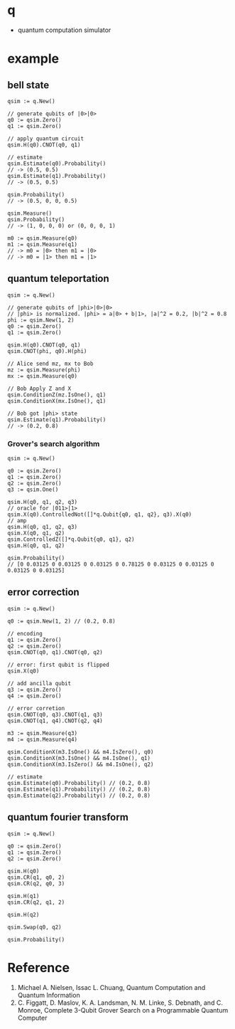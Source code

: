 # q

 - quantum computation simulator

# example

## bell state

```golang
qsim := q.New()

// generate qubits of |0>|0>
q0 := qsim.Zero()
q1 := qsim.Zero()

// apply quantum circuit
qsim.H(q0).CNOT(q0, q1)

// estimate
qsim.Estimate(q0).Probability()
// -> (0.5, 0.5)
qsim.Estimate(q1).Probability()
// -> (0.5, 0.5)

qsim.Probability()
// -> (0.5, 0, 0, 0.5)

qsim.Measure()
qsim.Probability()
// -> (1, 0, 0, 0) or (0, 0, 0, 1)

m0 := qsim.Measure(q0)
m1 := qsim.Measure(q1)
// -> m0 = |0> then m1 = |0>
// -> m0 = |1> then m1 = |1>
```

## quantum teleportation

```golang
qsim := q.New()

// generate qubits of |phi>|0>|0>
// |phi> is normalized. |phi> = a|0> + b|1>, |a|^2 = 0.2, |b|^2 = 0.8
phi := qsim.New(1, 2)
q0 := qsim.Zero()
q1 := qsim.Zero()

qsim.H(q0).CNOT(q0, q1)
qsim.CNOT(phi, q0).H(phi)

// Alice send mz, mx to Bob
mz := qsim.Measure(phi)
mx := qsim.Measure(q0)

// Bob Apply Z and X
qsim.ConditionZ(mz.IsOne(), q1)
qsim.ConditionX(mx.IsOne(), q1)

// Bob got |phi> state
qsim.Estimate(q1).Probability()
// -> (0.2, 0.8)
```

### Grover's search algorithm

```golang
qsim := q.New()

q0 := qsim.Zero()
q1 := qsim.Zero()
q2 := qsim.Zero()
q3 := qsim.One()

qsim.H(q0, q1, q2, q3)
// oracle for |011>|1>
qsim.X(q0).ControlledNot([]*q.Qubit{q0, q1, q2}, q3).X(q0)
// amp
qsim.H(q0, q1, q2, q3)
qsim.X(q0, q1, q2)
qsim.ControlledZ([]*q.Qubit{q0, q1}, q2)
qsim.H(q0, q1, q2)

qsim.Probability()
// [0 0.03125 0 0.03125 0 0.03125 0 0.78125 0 0.03125 0 0.03125 0 0.03125 0 0.03125]
```

## error correction

```golang
qsim := q.New()

q0 := qsim.New(1, 2) // (0.2, 0.8)

// encoding
q1 := qsim.Zero()
q2 := qsim.Zero()
qsim.CNOT(q0, q1).CNOT(q0, q2)

// error: first qubit is flipped
qsim.X(q0)

// add ancilla qubit
q3 := qsim.Zero()
q4 := qsim.Zero()

// error corretion
qsim.CNOT(q0, q3).CNOT(q1, q3)
qsim.CNOT(q1, q4).CNOT(q2, q4)

m3 := qsim.Measure(q3)
m4 := qsim.Measure(q4)

qsim.ConditionX(m3.IsOne() && m4.IsZero(), q0)
qsim.ConditionX(m3.IsOne() && m4.IsOne(), q1)
qsim.ConditionX(m3.IsZero() && m4.IsOne(), q2)

// estimate
qsim.Estimate(q0).Probability() // (0.2, 0.8)
qsim.Estimate(q1).Probability() // (0.2, 0.8)
qsim.Estimate(q2).Probability() // (0.2, 0.8)
```

## quantum fourier transform

```golang
qsim := q.New()

q0 := qsim.Zero()
q1 := qsim.Zero()
q2 := qsim.Zero()

qsim.H(q0)
qsim.CR(q1, q0, 2)
qsim.CR(q2, q0, 3)

qsim.H(q1)
qsim.CR(q2, q1, 2)

qsim.H(q2)

qsim.Swap(q0, q2)

qsim.Probability()
```

# Reference

 1. Michael A. Nielsen, Issac L. Chuang, Quantum Computation and Quantum Information
 2. C. Figgatt, D. Maslov, K. A. Landsman, N. M. Linke, S. Debnath, and C. Monroe, Complete 3-Qubit Grover Search on a Programmable Quantum Computer
